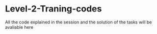 # Level-2-Traning-codes
All the code explained in the session and the solution of the tasks will be avaliable here

